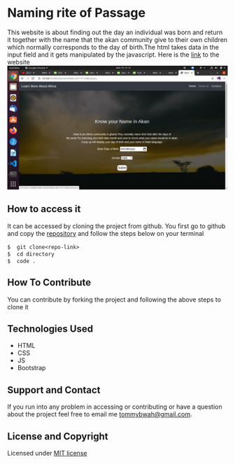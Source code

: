 # Naming rite of Passage
This website is about  finding out the day an individual was born and return it together  with the name that the akan community give to their own children which normally corresponds to the day of birth.The html takes data in the input field and it gets manipulated by the javascript. Here is the [link](https://tomito26.github.io/birth-day-calculator/) to the website
![screenshot](screenshot.png)

## How to access it
It can be accessed by cloning the project from github.
You first  go to github and copy the [repository](https://github.com/tomito26/birth-day-calculator.git) and follow the steps below on your terminal
```
$  git clone<repo-link>
$  cd directory
$  code .
```
## How To Contribute
You can contribute by forking the project  and following the above steps to clone it
## Technologies Used
* HTML
* CSS
* JS
* Bootstrap
## Support and Contact
If you run into any problem in accessing or contributing or have a question about the project feel free to email me  tommybwah@gmail.com.

## License and Copyright
Licensed under [MIT license](license)
